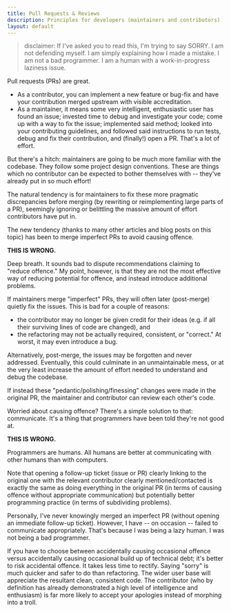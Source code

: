```yaml
---
title: Pull Requests & Reviews
description: Principles for developers (maintainers and contributors)
layout: default
---
```


> disclaimer: If I've asked you to read this, I'm trying to say SORRY. I am not defending myself. I am simply explaining how I made a mistake.
> I am not a bad programmer. I am a human with a work-in-progress laziness issue.

Pull requests (PRs) are great.

- As a contributor, you can implement a new feature or bug-fix and have your contribution merged upstream with visible accreditation.
- As a maintainer, it means some very intelligent, enthusiastic user has found an issue; invested time to debug and investigate your code; come up with a way to fix the issue; implemented said method; looked into your contributing guidelines, and followed said instructions to run tests, debug and fix their contribution, and (finally!) open a PR. That's a lot of effort.

But there's a hitch: maintainers are going to be much more familiar with the codebase. They follow some project design conventions. These are things which no contributor can be expected to bother themselves with -- they've already put in so much effort!

The natural tendency is for maintainers to fix these more pragmatic discrepancies before merging (by rewriting or reimplementing large parts of a PR), seemingly ignoring or belittling the massive amount of effort contributors have put in.

The new tendency (thanks to many other articles and blog posts on this topic) has been to merge imperfect PRs to avoid causing offence.

**THIS IS WRONG.**

Deep breath. It sounds bad to dispute recommendations claiming to "reduce offence." My point, however, is that they are not the most effective way of reducing potential for offence, and instead introduce additional problems.

If maintainers merge "imperfect" PRs, they will often later (post-merge) quietly fix the issues. This is bad for a couple of reasons:

- the contributor may no longer be given credit for their ideas (e.g. if all their surviving lines of code are changed), and
- the refactoring may not be actually required, consistent, or "correct." At worst, it may even introduce a bug.

Alternatively, post-merge, the issues may be forgotten and never addressed. Eventually, this could culminate in an unmaintainable mess, or at the very least increase the amount of effort needed to understand and debug the codebase.

If instead these "pedantic/polishing/finessing" changes were made in the original PR, the maintainer and contributor can review each other's code.

Worried about causing offence? There's a simple solution to that: communicate. It's a thing that programmers have been told they're not good at.

**THIS IS WRONG.**

Programmers are humans. All humans are better at communicating with other humans than with computers.

Note that opening a follow-up ticket (issue or PR) clearly linking to the original one with the relevant contributor clearly mentioned/contacted is exactly the same as doing everything in the original PR (in terms of causing offence without appropriate communication) but potentially better programming practice (in terms of subdividing problems).

Personally, I've never knowingly merged an imperfect PR (without opening an immediate follow-up ticket).
However, I have -- on occasion -- failed to communicate appropriately.
That's because I was being a lazy human. I was not being a bad programmer.

If you have to choose between accidentally causing occasional offence versus accidentally causing occasional build up of technical debt; it's better to risk accidental offence. It takes less time to rectify. Saying "sorry" is much quicker and safer to do than refactoring. The wider user base will appreciate the resultant clean, consistent code. The contributor (who by definition has already demonstrated a high level of intelligence and enthusiasm) is far more likely to accept your apologies instead of morphing into a troll.
